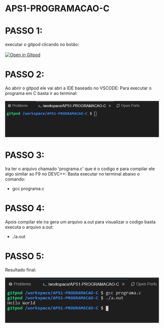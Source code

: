 # APS1-PROGRAMACAO-C

# PASSO 1:
executar o gitpod clicando no botão:</br></br>
[![Open in Gitpod](https://gitpod.io/button/open-in-gitpod.svg)](http://gitpod.io/#https://github.com/Victormbg/APS1-PROGRAMACAO-C)

# PASSO 2:
Ao abrir o gitpod ele vai abri a IDE baseado no VSCODE:
Para executar o programa em C basta ir ao terminal:</br></br>
![alt](APS1/imagens/1.PNG)

# PASSO 3:
Ira ter o arquivo chamado 'programa.c' que é o codigo e para compilar ele algo similar ao F9 no DEVC++:
Basta executar no terminal abaixo o comando:

* gcc programa.c

# PASSO 4:
Apois compilar ele ira gera um arquivo a.out para visualizar o codigo basta executa o arquivo a.out:

* ./a.out

# PASSO 5:
Resultado final:</br></br>
![alt](imagens/2.PNG)



